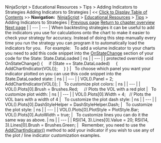 ﻿
NinjaScript \> Educational Resources \> Tips \> Adding Indicators to Strategies
Adding Indicators to Strategies
| \<\< [Click to Display Table of Contents](adding_indicators_to_strategie.md) \>\> **Navigation:**     [NinjaScript](ninjascript-1.md) \> [Educational Resources](educational_resources-1.md) \> [Tips](tips-1.md) \> Adding Indicators to Strategies | [Previous page](tips-1.md) [Return to chapter overview](tips-1.md) [Next page](checking_for_null_references-1.md) |
| --- | --- |
When backtesting strategies it can be useful to add the indicators you use for calculations onto the chart to make it easier to check your strategy for accuracy. Instead of doing this step manually every time you run the strategy you can program it to automatically load the indicators for you.
 
For example:
 
To add a volume indicator to your charts you need to add this code snippet into the [OnStateChange](onstatechange-1.md) section of your code for the State: State.DataLoaded
| ns |
| --- |
| protected override void OnStateChange() {      if (State \=\= State.DataLoaded)      {            AddChartIndicator(VOL());      } } |
 
To choose which panel you want your indicator plotted on you can use this code snippet into the State.DataLoaded state:
| ns |
| --- |
| VOL().Panel \= 2; AddChartIndicator(VOL()); |
 
To customize plot colors:
| ns |
| --- |
| VOL().Plots\[0].Brush \= Brushes.Red;     // Plots the VOL with a red plot |
 
To customize plot width:
| ns |
| --- |
| VOL().Plots\[0].Width \= 4;   // Plots the VOL bars with a width of 4 |
 
To customize the plot dash style:
| ns |
| --- |
| VOL().Plots\[0].DashStyleHelper \= DashStyleHelper.Dash; |
 
To customize the plot style:
| ns |
| --- |
| VOL().Plots\[0].PlotStyle \= PlotStyle.Bar; VOL().Plots\[0].AutoWidth \= true; |
 
To customize lines you can do it the same way as above.
| ns |
| --- |
| RSI(14, 3).Lines\[0].Value \= 20; RSI(14, 3).Lines\[0].Brush \= Brushes.Green; |
 
Remember, you need to use the [AddChartIndicator()](addchartindicator-1.md) method to add your indicator if you wish to use any of the plot / line indicator customization examples.

